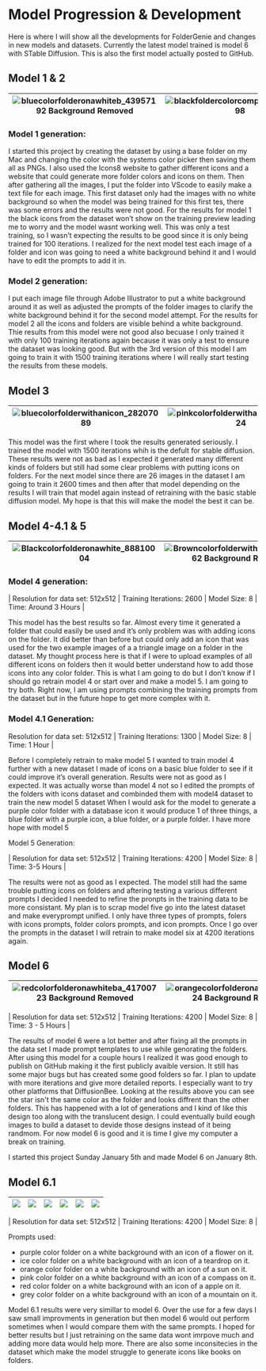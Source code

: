 # Model Progression & Development
Here is where I will show all the developments for FolderGenie and changes in new models and datasets. Currently the latest model trained is model 6 with STable Diffusion. This is also the first model actually posted to GitHub.

## Model 1 & 2

| ![bluecolorfolderonawhiteb_43957192 Background Removed](https://github.com/user-attachments/assets/ef1a6c74-645b-4e02-9ad7-c911094ed48d) | ![blackfoldercolorcompassic_54796498](https://github.com/user-attachments/assets/2909e151-9de2-43d8-8c1f-d293f90617ff) | ![icecolorfolder_28304545](https://github.com/user-attachments/assets/7aa4f266-cde1-47bf-aa6d-92a472dcd139) | ![folder_22663677](https://github.com/user-attachments/assets/ee5b94e6-1eb0-4f1e-ba54-ae82e6ca35c5) | ![tealcolorfolderonawhiteb_51554145](https://github.com/user-attachments/assets/384290bc-dda9-46f9-a0ac-cbb8b92d218d) | 
| ---------------------------------------------------------------------------------------------------------------------------------------- | ---------------------------------------------------------------------------------------------------------------------- | ----------------------------------------------------------------------------------------------------------- | --------------------------------------------------------------------------------------------------- | --------------------------------------------------------------------------------------------------------------------- |

### Model 1 generation:

I started this project by creating the dataset by using a base folder on my Mac and changing the color with the systems color picker then saving them all as PNGs. I also used the Icons8 website to gather different icons and a website that could generate more folder colors and icons on them.
Then after gathering all the images, I put the folder into VScode to easily make a text file for each image. This first dataset only had the images with no white background so when the model was being trained for this first tes, there was some errors and the results were not good. For the results for model 1 the black icons from the dataset won’t show on the training preview leading me to worry and the model wasnt working well. This was only a test training, so I wasn’t expecting the results to be good since it is only being trained for 100 iterations. 
I realized for the next model test each image of a folder and icon was going to need a white background behind it and I would have to edit the prompts to add it in.

### Model 2 generation:

I put each image file through Adobe Illustrator to put a white background around it as well as adjusted the prompts of the folder images to clarify the white background behind it for the second model attempt.
For the results for model 2 all the icons and folders are visible behind a white background. Thie results from this model were not good also becuase I only trained it with only 100 training iterations again because it was only a test to ensure the dataset was looking good. But with the 3rd version of this model I am going to train it with 1500 training iterations where I will really start testing the results from these models.

## Model 3

| ![bluecolorfolderwithanicon_28207089](https://github.com/user-attachments/assets/b7a567c9-a67e-45f7-909f-bda49e8ee3c4) | ![pinkcolorfolderwithanicon_89192924](https://github.com/user-attachments/assets/9de4b586-efd2-4037-af89-4ec4d300d4ed) | ![greencolorfolderwithanico_12357541](https://github.com/user-attachments/assets/09549c7c-2026-42f2-9596-f492c9142e83) | ![tealcolorfolderonawhiteb_51291364](https://github.com/user-attachments/assets/0471383f-567e-40a0-9a0f-5c666545ac31) | ![greencolorfolderonawhite_98275435](https://github.com/user-attachments/assets/bc61c46d-8df6-4e8e-a0a9-f259a63b8b5a) |
| ---------------------------------------------------------------------------------------------------------------------- | ---------------------------------------------------------------------------------------------------------------------- | ---------------------------------------------------------------------------------------------------------------------- | --------------------------------------------------------------------------------------------------------------------- | --------------------------------------------------------------------------------------------------------------------- |

This model was the first where I took the results generated seriously. I trained the model with 1500 iterations whih is the defult for stable diffusion. These results were not as bad as I expected it generated many different kinds of folders but still had some clear problems with putting icons on folders. For the next model since there are 26 images in the dataset I am going to train it 2600 times and then after that model depending on the results I will train that model again instead of retraining with the basic stable diffusion model. My hope is that this will make the model the best it can be.

## Model 4-4.1 & 5

| ![Blackcolorfolderonawhite_88810004](https://github.com/user-attachments/assets/c07b5fcc-aced-4949-9198-06624188846f) | ![Browncolorfolderwithanexa_62713662 Background Removed](https://github.com/user-attachments/assets/fe590d15-8473-44a1-a872-f7ac7ad75346) | ![pinkcolorfolderwithasmile_25127792](https://github.com/user-attachments/assets/372652a8-f938-4f44-9449-d51aecbd91a0) | ![greencolorfolderonawhite_13032951](https://github.com/user-attachments/assets/faa7c9bb-2489-43da-91f7-6825c5b33a16) | ![orangecolorfolderwithaloc_91029156 Background Removed](https://github.com/user-attachments/assets/92f54231-29d4-4fdc-b023-8e9508bdc492) | ![greencolorfolderwithacomp_59761842](https://github.com/user-attachments/assets/2d95a5d8-c352-4b79-a7c0-27aefbba9131) | ![purplecolorfolderwithaico_51220246](https://github.com/user-attachments/assets/85ce060b-a6e7-481a-9a45-974b2f33bc9e) |
| --------------------------------------------------------------------------------------------------------------------- | ----------------------------------------------------------------------------------------------------------------------------------------- | ---------------------------------------------------------------------------------------------------------------------- | --------------------------------------------------------------------------------------------------------------------- | ----------------------------------------------------------------------------------------------------------------------------------------- | ---------------------------------------------------------------------------------------------------------------------- | ---------------------------------------------------------------------------------------------------------------------- |
 
### Model 4 generation:

| Resolution for data set: 512x512 | Training Iterations: 2600 | Model Size: 8 | Time: Around 3 Hours |

This model has the best results so far. Almost every time it generated a folder that could easily be used and it’s only problem was with adding icons on the folder. It did better than before but could only add an icon that was used for the two example images of a a triangle image on a folder in the dataset. My thought process here is that if I were to upload examples of all different icons on folders then it would better understand how to add those icons into any color folder. This is what I am going to do but I don’t know if I should go retrain model 4 or start over and make a model 5. I am going to try both. Right now, I am using prompts combining the training prompts from the dataset but in the future hope to get more complex with it.

### Model 4.1 Generation:

Resolution for data set: 512x512 | Training Iterations: 1300 | Model Size: 8 | Time: 1 Hour |

Before I completely retrain to make model 5 I wanted to train model 4 further with a new dataset I made of icons on a basic blue folder to see if it could improve it’s overall generation.
Results were not as good as I expected. It was actually worse than model 4 not so I edited the prompts of the folders with icons dataset and combinded them with model4 dataset to train the new model 5 dataset
When I would ask for the model to generate a purple color folder with a database icon it would produce 1 of three things, a blue folder with a purple icon, a blue folder, or a purple folder. I have more hope with model 5

Model 5 Generation:

| Resolution for data set: 512x512 | Training Iterations: 4200 | Model Size: 8 | Time: 3-5 Hours |

The results were not as good as I expected. The model still had the same trouble putting icons on folders and aftering testing a various different prompts I decided I needed to refine the pronpts in the training data to be more consistant. My plan is to scrap model five go into the latest dataset and make everyprompt unified. I only have three types of prompts, folers with icons prompts, folder colors prompts, and icon prompts. Once I go over the prompts in the dataset I will retrain to make model six at 4200 iterations again.

## Model 6

| ![redcolorfolderonawhiteba_41700723 Background Removed](https://github.com/user-attachments/assets/30b1ebeb-fd85-4df9-8f7f-38b2e5d02f23) | ![orangecolorfolderonawhite_54862724 Background Removed](https://github.com/user-attachments/assets/866187f8-93b9-4247-90a6-ea9915f0f8b1) | ![pinkcolorfolderonawhiteb_4803479 Background Removed](https://github.com/user-attachments/assets/50902625-89d0-4555-a8f7-975352d54827) | ![purplecolorfolderonawhite_8427870 Background Removed](https://github.com/user-attachments/assets/5faa5ba9-ec54-41a6-a487-be9ce47699c9) | ![Yellowcolorfolderonawhite_90432293 Background Removed](https://github.com/user-attachments/assets/4131193b-7759-4aa1-a4e3-236709c0cbb3) | ![greencolorfolderonawhite_71597878 Background Removed](https://github.com/user-attachments/assets/30c4a6c2-28ef-4827-8343-aa40ddcab2f4) | ![bluesmile](https://github.com/user-attachments/assets/046446f0-ae78-4d06-9a6e-8e8548620df7) |
| ---------------------------------------------------------------------------------------------------------------------------------------- | ----------------------------------------------------------------------------------------------------------------------------------------- | --------------------------------------------------------------------------------------------------------------------------------------- | ---------------------------------------------------------------------------------------------------------------------------------------- | ----------------------------------------------------------------------------------------------------------------------------------------- | ---------------------------------------------------------------------------------------------------------------------------------------- | --------------------------------------------------------------------------------------------- |

| Resolution for data set: 512x512 | Training Iterations: 4200 | Model Size: 8 | Time: 3 - 5 Hours |

The results of model 6 were a lot better and after fixing all the prompts in the data set I made prompt templates to use while genorating the folders. After using this model for a couple hours I realized it was good enough to publish on GitHub making it the first publicly avaible version. It still has some major bugs but has created some good folders so far. I plan to update with more iterations and give more detailed reports. I especially want to try other platforms that DiffusionBee. Looking at the results above you can see the star isn't the same color as the folder and looks diffrent than the other folders. This has happened with a lot of generations and I kind of like this design too along with the translucent design. I could eventually build eough images to build a dataset to devide those designs instead of it being randmom. For now model 6 is good and it is time I give my computer a break on training. 

I started this project Sunday January 5th and made Model 6 on January 8th. 

## Model 6.1

| ![](https://github.com/user-attachments/assets/092a29d1-bbce-4f5c-a612-48390b88a9d6) | ![](https://github.com/user-attachments/assets/fe4e727a-87ed-4876-8b91-12f4bc59f759) | ![](https://github.com/user-attachments/assets/1ea2e337-2f39-426b-bf78-22e779d8d304) |  ![](https://github.com/user-attachments/assets/3a6a8d0b-0fa0-4c34-9f5e-bc79972d2896) | ![](https://github.com/user-attachments/assets/88ff2a11-7c4f-4807-abd7-65e4132f9751) | ![](https://github.com/user-attachments/assets/c42ae5a7-c451-46a5-9a2d-97932fd8ddfc) |
| ------------------------------------------------------------------------------------ | ------------------------------------------------------------------------------------ | ------------------------------------------------------------------------------------ | ------------------------------------------------------------------------------------- | ------------------------------------------------------------------------------------ | -------------------------------------------------------------------------------------|

| Resolution for data set: 512x512 | Training Iterations: 4200 | Model Size: 8 |

Prompts used:

- purple color folder on a white background with an icon of a flower on it.
- ice color folder on a white background with an icon of a teardrop on it.
- orange color folder on a white background with an icon of a sun on it.
- pink color folder on a white background with an icon of a compass on it.
- red color folder on a white background with an icon of a apple on it.
- grey color folder on a white background with an icon of a mountain on it.



Model 6.1 results were very simillar to model 6. Over the use for a few days I saw small improvments in generation but then model 6 would out perform sometimes when I would compare them with the same prompts.
I hoped for better results but I just retraining on the same data wont imrpove much and adding more data would help more. There are also some inconsitecies in the dataset which make the model struggle to generate icons like books on folders.



